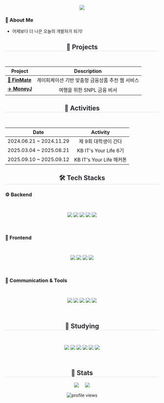 <div align="center">
  <img src="https://capsule-render.vercel.app/api?type=rounded&color=1e3c72&height=180&text=Welcome%20to%20Youngjae's%20world&animation=twinkling&fontColor=ffffff&fontSize=42" />
</div>

<div>
  <h3>👋 About Me</h3>
</div>

<ul>
  <li>어제보다 더 나은 오늘의 개발자가 되기!</li>
</ul>

<div align="center">
  <h2 style="border-bottom: 1px solid #d8dee4; color: #282d33;">🚀 Projects</h2>
  <br>
  
  | Project | Description |
  |---------|:-------------:|
  | [💸 **FinMate**](https://github.com/KB-technologia) | 게이피케이션 기반 맞춤형 금융상품 추천 웹 서비스 |
  | [✈️ **MoneyJ**](https://github.com/KB-moneyJ) | 여행을 위한 SNPL 금융 비서 |
</div>

<div align="center">
  <h2 style="border-bottom: 1px solid #d8dee4; color: #282d33;">📌 Activities</h2>
<br>
  
  | Date | Activity |
  |------|:----------:|
  | 2024.06.21 ~ 2024.11.29 | 제 9회 대학생이 간다 |
  | 2025.03.04 ~ 2025.08.21 | KB IT's Your Life 6기 |
  | 2025.09.10 ~ 2025.09.12 | KB IT's Your Life 해커톤 |
</div>

<div align="center">
  <h2 style="border-bottom: 1px solid #d8dee4; color: #282d33;">🛠️ Tech Stacks</h2>
</div>

### ⚙️ Backend

<br>

<p align="center">
  <img src="https://img.shields.io/badge/SpringBoot-6DB33F?style=for-the-badge&logo=springboot&logoColor=white"/>
  <img src="https://img.shields.io/badge/Spring-6DB33F?style=for-the-badge&logo=spring&logoColor=white"/>
  <img src="https://img.shields.io/badge/Java-007396?style=for-the-badge&logo=java&logoColor=white"/>
  <img src="https://img.shields.io/badge/MyBatis-FF2D20?style=for-the-badge&logoColor=white"/>
  <img src="https://img.shields.io/badge/MySQL-4479A1?style=for-the-badge&logo=mysql&logoColor=white"/>
</p>

<br>

### 🎨 Frontend

<br>

<p align="center">
  <img src="https://img.shields.io/badge/HTML5-E34F26?style=for-the-badge&logo=html5&logoColor=white"/>
  <img src="https://img.shields.io/badge/CSS3-1572B6?style=for-the-badge&logo=css3&logoColor=white"/>
  <img src="https://img.shields.io/badge/JavaScript-F7DF1E?style=for-the-badge&logo=javascript&logoColor=black"/>
  <img src="https://img.shields.io/badge/Vue.js-4FC08D?style=for-the-badge&logo=vue.js&logoColor=white"/>
</p>

<br>

### 📡 Communication & Tools

<br>

<p align="center">
  <img src="https://img.shields.io/badge/Git-F05032?style=for-the-badge&logo=git&logoColor=white"/>
  <img src="https://img.shields.io/badge/GitHub-181717?style=for-the-badge&logo=github&logoColor=white"/>
  <img src="https://img.shields.io/badge/Slack-4A154B?style=for-the-badge&logo=slack&logoColor=white"/>
  <img src="https://img.shields.io/badge/Notion-000000?style=for-the-badge&logo=notion&logoColor=white"/>
  <img src="https://img.shields.io/badge/Figma-F24E1E?style=for-the-badge&logo=figma&logoColor=white"/>
</p>

<br>

<div align="center">
  <h2 style="border-bottom: 1px solid #d8dee4; color: #282d33;">📖 Studying</h2>
</div>

<br>

<p align="center">
  <img src="https://img.shields.io/badge/Docker-2496ED?style=for-the-badge&logo=docker&logoColor=white"/>
  <img src="https://img.shields.io/badge/Amazon%20EC2-FF9900?style=for-the-badge&logo=amazon-ec2&logoColor=white"/>
  <img src="https://img.shields.io/badge/Amazon%20RDS-527FFF?style=for-the-badge&logo=amazonrds&logoColor=white"/>
  <img src="https://img.shields.io/badge/Redis-DC382D?style=for-the-badge&logo=redis&logoColor=white"/>
  <img src="https://img.shields.io/badge/JPA-59666C?style=for-the-badge&logo=hibernate&logoColor=white"/>
  <img src="https://img.shields.io/badge/SpringSecurity-6DB33F?style=for-the-badge&logo=springsecurity&logoColor=white"/>
</p>

<br>

<div align="center">
  <h2 style="border-bottom: 1px solid #d8dee4; color: #282d33;">🏅 Stats</h2>
  
  <img src="https://github-readme-stats.vercel.app/api/top-langs/?username=YoungjaeSo&layout=compact&bg_color=0d1117&title_color=58a6ff&text_color=c9d1d9" />
  &nbsp;&nbsp;&nbsp;
  <img src="https://github-readme-stats.vercel.app/api?username=YoungjaeSo&show_icons=true&bg_color=0d1117&title_color=58a6ff&text_color=c9d1d9&icon_color=79c0ff" />

<p align="center">
  <img src="https://komarev.com/ghpvc/?username=YoungjaeSo&label=Profile%20Views&color=0e75b6&style=flat-square" alt="profile views"/>
</p>
</div>
